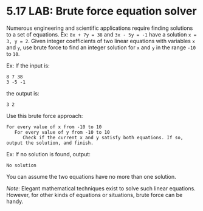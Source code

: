 # 5.17 LAB: Brute force equation solver
Numerous engineering and scientific applications require
finding solutions to a set of equations.
Ex: `8x + 7y = 38` and `3x - 5y = -1` have a solution `x = 3, y = 2`.
Given integer coefficients of two linear equations with variables `x` and `y`,
use brute force to find an integer solution
for `x` and `y` in the range `-10` to `10`.

Ex: If the input is:
```
8 7 38
3 -5 -1
```

the output is:
```
3 2
```

Use this brute force approach:
```
For every value of x from -10 to 10
   For every value of y from -10 to 10
      Check if the current x and y satisfy both equations. If so, output the solution, and finish.
```

Ex: If no solution is found, output:
```
No solution
```
You can assume the two equations have no more than one solution.

_Note_: Elegant mathematical techniques exist to solve such linear equations.
However, for other kinds of equations or situations, brute force can be handy.